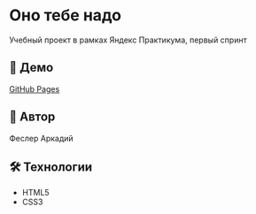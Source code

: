 # Оно тебе надо

Учебный проект в рамках Яндекс Практикума, первый спринт

## 🚀 Демо

[GitHub Pages](https://aecomerce.github.io/ono-tebe-nado-ad/)

## 📝 Автор

Феслер Аркадий

## 🛠 Технологии

- HTML5
- CSS3

